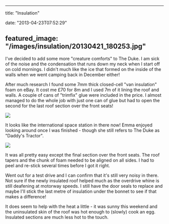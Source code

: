 
---
title: "Insulation"

date: "2013-04-23T07:52:29"

featured_image: "/images/insulation/20130421_180253.jpg"
---


I've decided to add some more "creature comforts" to The Duke. I am sick of the noise and the condensation that runs down my neck when I start off on cold mornings. I didn't much like the ice that formed on the inside of the walls when we went camping back in December either!

After much research I found some 7mm thick closed-cell "van insulation" foam on eBay.  It cost me £70 for 8m and I used 7m of it lining the roof and walls. A couple of cans of "trimfix" glue were included in the price.  I almost managed to do the whole job with just one can of glue but had to open the second for the last roof section over the front seats!

<a href="/images/insulation/20130421_180253.jpg"><img src="/images/insulation/20130421_180253.jpg"/></a>

It looks like the international space station in there now!  Emma enjoyed looking around once I was finished - though she still refers to The Duke as "Daddy's Tractor".

<a href="/images/insulation/20130421_180343.jpg"><img src="/images/insulation/20130421_180343.jpg"/></a>

It was all pretty easy except the final section over the front seats.  The roof tapers and the chunk of foam needed to be aligned on all sides.  I had to peel and re-stick several times before I got it right.

Went out for a test drive and I can confirm that it's still very noisy in there. Not sure if the newly insulated roof helped much as the overdrive whine is still deafening at motorway speeds.  I still have the door seals to replace and maybe I'll stick the last metre of insulation under the bonnet to see if that makes a difference!

It does seem to help with the heat a little - it was sunny this weekend and the uninsulated skin of the roof was hot enough to (slowly) cook an egg. Insulated sections are much less hot to the touch.